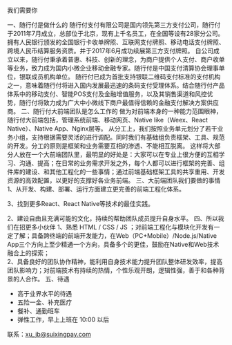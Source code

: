 我们需要你

一、随行付是做什么的
随行付支付有限公司是国内领先第三方支付公司，随行付于2011年7月成立，总部位于北京，现有上千名员工，在全国等设有28家分公司。拥有人民银行颁发的全国银行卡收单牌照、互联网支付牌照、移动电话支付牌照、跨境人民币结算服务资质。并于2017年6月成功续展第三方支付牌照。
自公司成立以来，随行付秉承着普惠、科技、创新的理念，为商户提供个人支付、商户收单等业务，致力成为国内小微企业移动金融专家。随行付是中国支付清算协会理事单位，银联成员机构单位。
随行付已成为首批支持银联二维码支付标准的支付机构之一，意味着随行付将进入国内发展最迅速的条码支付受理体系。结合随行付产品体系中的移动支付、智能POS支付及金融增值服务，以及其销售渠道和风控优势，随行付将致力成为广大中小微线下商户最值得信赖的金融支付解决方案供应商。
二、随行付大前端团队是怎么工作的
做为对前端本身的一种能力范围眼神，随行付大前端包括，管理系统前端、移动网页、Native like（Weex、React Native）、Native App、Nginx层等。
从分工上，我们按照业务单元划分了若干业务小组，支持根据需要灵活的进行调配。同时我们有基础组负责框架、工具、规范的开发。分工的原则是框架和业务需要互相的渗透、不能相互脱离。
这样将大部分人放在一个大前端团队里，最明显的好处是：大家可以在专业上很方便的互相学习、沟通、提高；在日常的业务需求开发之外，每个人都可以进行框架的完善、组件库的建设、和其他工程化的一些事情；通过前端基础框架工具的共享重用、开发资源的高效配置，以更好的支撑好各业务前端。
三、大前端团队我们要做的事情
1、从开发、构建、部署、运行方面建立更完善的前端工程化体系。

3、找到更多React、React Native等技术的最佳实践。

2、建设自由且充满可能的文化，持续的帮助团队成员提升自身水平。
四、所以我们在招更多小伙伴
1、熟悉 HTML / CSS / JS ；对前端工程化与模块化开发有一定了解；具备跨终端的前端开发能力，在Web（PC+Mobile）/Node.js/Native App三个方向上至少精通一个方向，具备多个的更佳，鼓励在Native和Web技术融合上的探索；  
2、具备良好的团队协作精神，能利用自身技术能力提升团队整体研发效率，提高团队影响力；对前端技术有持续的热情，个性乐观开朗，逻辑性强，善于和各种背景的人合作。
五、待遇
* 高于业界水平的待遇
* 五险一金、补充医疗
* 餐补、通勤班车
* 弹性工作，早上上班在 10:00 以后  

联系：xu_jb@suixingpay.com
